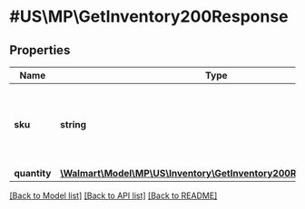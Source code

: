# #US\MP\GetInventory200Response

## Properties

Name | Type | Description | Notes
------------ | ------------- | ------------- | -------------
**sku** | **string** | A seller-provided Product ID. Response will have decoded value. |
**quantity** | [**\Walmart\Model\MP\US\Inventory\GetInventory200ResponseQuantity**](GetInventory200ResponseQuantity.md) |  |


[[Back to Model list]](../) [[Back to API list]](../../Api/US/MP) [[Back to README]](../../README.md)
